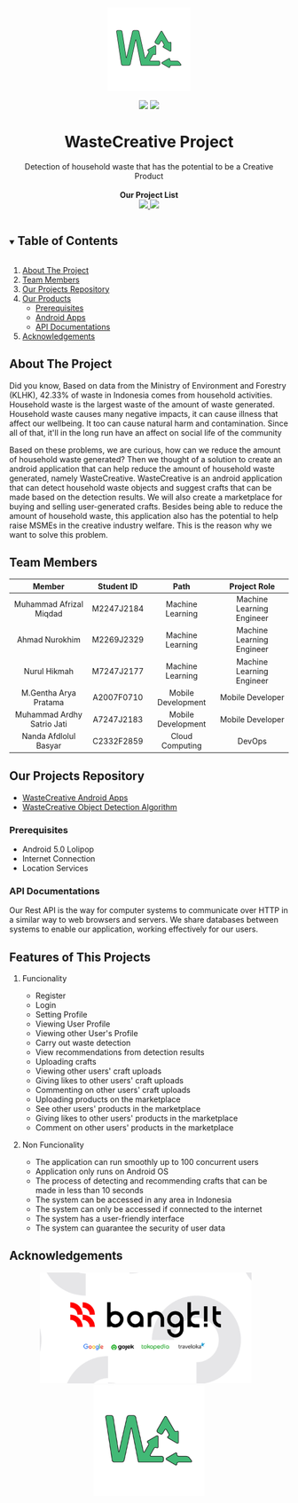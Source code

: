 <br />
<p align="center">
  <a href="#">
    <img src="assets/wastecreative.png" alt="wastecreativelogo" height="150">
  </a>

  <p align="center">
    <img src="https://img.shields.io/badge/Team-WasteCreative-9e83fc">
    <img src="https://img.shields.io/badge/C22-PS061-9e83fc?">
  </p>

  <h1 align="center">WasteCreative Project</h1>

  <p align="center">
    Detection of household waste that has the potential to be a Creative Product
    <!-- <br /> -->
    <!-- <a href="https://github.com/github_username/repo_name"><strong>Explore the Projects »</strong></a> -->
    <br />
    <br />
    <strong>Our Project List</strong>
    <br>
    <a href="https://github.com/ahmadnurokhim/WasteCreative" target="_blank">
        <img src="https://img.shields.io/badge/Tensorflow-WasteCreative_Algorithm-FF6F00?style=flat&logo=Tensorflow">
    </a>
    <a href="https://github.com/kadabengarann/waste-creative" target="_blank">
        <img src="https://img.shields.io/badge/Kotlin-WasteCreative_Apps-0095D5?style=flat&logo=Kotlin">
    </a>
  </p>
</p>

<!-- TABLE OF CONTENTS -->
<details open="open">
  <summary><h2 style="display: inline-block">Table of Contents</h2></summary>
  <ol>
    <li>
      <a href="#about-the-project">About The Project</a>
    </li>
    <li><a href="#team-members">Team Members</a></li>
    <li><a href="#our-projects-repository">Our Projects Repository</a></li>
    <li><a href="#our-products">Our Products</a>
    <ul>
      <li><a href="#prerequisites">Prerequisites</a></li>
      <li><a href="#android-apps">Android Apps</a></li>
      <li><a href="#api-documentations">API Documentations</a></li>
    </ul>
    </li>
    <li><a href="#acknowledgements">Acknowledgements</a></li>
  </ol>
</details>

## About The Project

Did you know, Based on data from the Ministry of Environment and Forestry (KLHK), 42.33% of waste in Indonesia comes from household activities. Household waste is the largest waste of the amount of waste generated. Household waste causes many negative impacts, it can cause illness that affect our wellbeing. It too can cause natural harm and contamination. Since all of that, it'll in the long run have an affect on social life of the community

Based on these problems, we are curious, how can we reduce the amount of household waste generated? Then we thought of a solution to create an android application that can help reduce the amount of household waste generated, namely WasteCreative. WasteCreative is an android application that can detect household waste objects and suggest crafts that can be made based on the detection results. We will also create a marketplace for buying and selling user-generated crafts. Besides being able to reduce the amount of household waste, this application also has the potential to help raise MSMEs in the creative industry welfare. This is the reason why we want to solve this problem.

## Team Members

|         Member               | Student ID   |        Path        |                Project Role                |
| :--------------------------: | :----------: | :----------------: | :----------------------------------------: | 
|   Muhammad Afrizal Miqdad    |  M2247J2184  |  Machine Learning  |         Machine Learning Engineer          |  
|       Ahmad Nurokhim         |  M2269J2329  |  Machine Learning  |         Machine Learning Engineer          |     
|        Nurul Hikmah          |  M7247J2177  |  Machine Learning  |         Machine Learning Engineer          | 
|     M.Gentha Arya Pratama    |  A2007F0710  | Mobile Development |             Mobile Developer               | 
|  Muhammad Ardhy Satrio Jati  |  A7247J2183  | Mobile Development |             Mobile Developer               | 
|     Nanda Afdlolul Basyar    |  C2332F2859  |  Cloud Computing   |                   DevOps                   | 

## Our Projects Repository

- [WasteCreative Android Apps](https://github.com/bismastr/kotliteApp)
- [WasteCreative Object Detection Algorithm](https://github.com/kroniz-utab/kotlite_algorithm)

### Prerequisites

- Android 5.0 Lolipop
- Internet Connection
- Location Services

### API Documentations

Our Rest API is the way for computer systems to communicate over HTTP in a similar way to web browsers and servers. We share databases between systems to enable our application, working effectively for our users.


## Features of This Projects

1. Funcionality
   - Register
   - Login
   - Setting Profile
   - Viewing User Profile
   - Viewing other User's Profile
   - Carry out waste detection
   - View recommendations from detection results
   - Uploading crafts
   - Viewing other users' craft uploads
   - Giving likes to other users' craft uploads
   - Commenting on other users' craft uploads
   - Uploading products on the marketplace
   - See other users' products in the marketplace
   - Giving likes to other users' products in the marketplace
   - Comment on other users' products in the marketplace

2. Non Funcionality
   - The application can run smoothly up to 100 concurrent users
   - Application only runs on Android OS
   - The process of detecting and recommending crafts that can be made in less than 10 seconds
   - The system can be accessed in any area in Indonesia
   - The system can only be accessed if connected to the internet
   - The system has a user-friendly interface
   - The system can guarantee the security of user data

## Acknowledgements

<p align="center">
  <img src="assets/bangkit.png" height="200"></img>&nbsp; &nbsp;<img src="assets/wastecreative.png" height="200">
</p>
